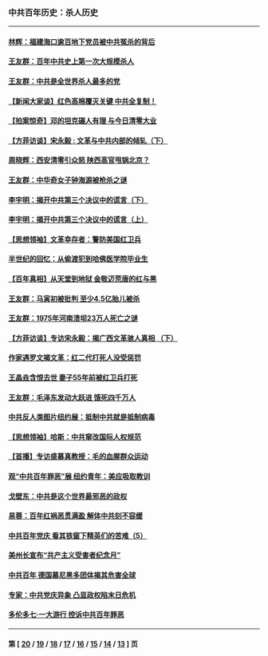 ### 中共百年历史：杀人历史
---
#### [林辉：福建海口逾百地下党员被中共冤杀的背后](../../pages/nf1176106/n13878946.md?02020430) 
#### [王友群：百年中共史上第一次大规模杀人](../../pages/nf1176106/n13863785.md?02020430) 
#### [王友群：中共是全世界杀人最多的党](../../pages/nf1176106/n13860689.md?02020430) 
#### [【新闻大家谈】红色高棉覆灭关键 中共全复制！](../../pages/nf1176106/n13850222.md?02020430) 
#### [【拍案惊奇】邓的坦克碾人有理 与今日清零大业](../../pages/nf1176106/n13729574.md?02020430) 
#### [【方菲访谈】宋永毅 : 文革与中共内部的倾轧（下）](../../pages/nf1176106/n13486836.md?02020430) 
#### [周晓辉：西安清零引众怒 陕西高官甩锅北京？](../../pages/nf1176106/n13484627.md?02020430) 
#### [王友群：中华奇女子钟海源被枪杀之谜](../../pages/nf1176106/n13430555.md?02020430) 
#### [李宇明：揭开中共第三个决议中的谎言（下）](../../pages/nf1176106/n13389389.md?02020430) 
#### [李宇明：揭开中共第三个决议中的谎言（上）](../../pages/nf1176106/n13388697.md?02020430) 
#### [【思想领袖】文革幸存者：警防美国红卫兵](../../pages/nf1176106/n13339289.md?02020430) 
#### [半世纪的回忆：从偷渡犯到哈佛医学院毕业生](../../pages/nf1176106/n13345328.md?02020430) 
#### [【百年真相】从天堂到地狱 金敬迈荒唐的红与黑](../../pages/nf1176106/n13336995.md?02020430) 
#### [王友群：马寅初被批判 至少4.5亿胎儿被杀](../../pages/nf1176106/n13260313.md?02020430) 
#### [王友群：1975年河南溃坝23万人死亡之谜](../../pages/nf1176106/n13231576.md?02020430) 
#### [【方菲访谈】专访宋永毅：揭广西文革骇人真相 （下）](../../pages/nf1176106/n13209074.md?02020430) 
#### [作家遇罗文揭文革：红二代打死人没受惩罚](../../pages/nf1176106/n13205254.md?02020430) 
#### [王晶垚含恨去世 妻子55年前被红卫兵打死](../../pages/nf1176106/n13203590.md?02020430) 
#### [王友群：毛泽东发动大跃进 饿死四千万人](../../pages/nf1176106/n13177158.md?02020430) 
#### [中共反人类图片纽约展：抵制中共就是抵制病毒](../../pages/nf1176106/n13115371.md?02020430) 
#### [【思想领袖】哈斯：中共窜改国际人权规范](../../pages/nf1176106/n13053647.md?02020430) 
#### [【首播】专访盛慕真教授：毛的血腥群众运动](../../pages/nf1176106/n13091782.md?02020430) 
#### [观“中共百年罪恶”展 纽约青年：美应吸取教训](../../pages/nf1176106/n13085246.md?02020430) 
#### [戈壁东：中共是这个世界最邪恶的政权](../../pages/nf1176106/n13085641.md?02020430) 
#### [易蓉：百年红祸恶贯满盈 解体中共刻不容缓](../../pages/nf1176106/n13084455.md?02020430) 
#### [中共百年党庆 看其铁窗下精英们的苦难（5）](../../pages/nf1176106/n13076766.md?02020430) 
#### [美州长宣布“共产主义受害者纪念月”](../../pages/nf1176106/n13074024.md?02020430) 
#### [中共百年 德国慕尼黑多团体揭其危害全球](../../pages/nf1176106/n13068873.md?02020430) 
#### [专家：中共党庆异象 凸显政权陷末日危机](../../pages/nf1176106/n13067084.md?02020430) 
#### [多伦多七·一大游行 控诉中共百年罪恶](../../pages/nf1176106/n13062043.md?02020430) 

---
#### 第 [ [20](./20.md?02020430) / [19](./19.md?02020430) / [18](./18.md?02020430) / [17](./17.md?02020430) / [16](./16.md?02020430) / [15](./15.md?02020430) / [14](./14.md?02020430) / [13](./13.md?02020430) ] 页
